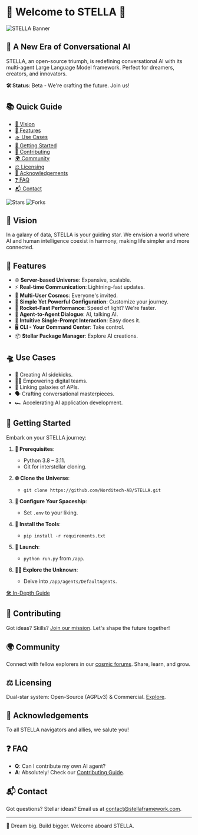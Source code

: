 
# 🌟 Welcome to STELLA 🌟

![STELLA Banner](url-to-banner.png) <!-- Replace with actual banner URL -->

## 🚀 A New Era of Conversational AI

STELLA, an open-source triumph, is redefining conversational AI with its multi-agent Large Language Model framework. Perfect for dreamers, creators, and innovators.

**🛠️ Status**: Beta - We're crafting the future. Join us!

## 📚 Quick Guide
- [🌌 Vision](#vision)
- [🔭 Features](#features)
- [🛸 Use Cases](#use-cases)
- [🚀 Getting Started](#getting-started)
- [🤝 Contributing](#contributing)
- [🌍 Community](#community)
- [⚖️ Licensing](#licensing)
- [🙌 Acknowledgements](#acknowledgements)
- [❓ FAQ](#faq)
- [📬 Contact](#contact)

![Stars](https://img.shields.io/github/stars/Norditech-AB/STELLA?style=social)
![Forks](https://img.shields.io/github/forks/Norditech-AB/STELLA?style=social)

## 🌌 Vision
In a galaxy of data, STELLA is your guiding star. We envision a world where AI and human intelligence coexist in harmony, making life simpler and more connected.

## 🔭 Features
- 🌐 **Server-based Universe**: Expansive, scalable.
- ⚡ **Real-time Communication**: Lightning-fast updates.
- 👥 **Multi-User Cosmos**: Everyone's invited.
- 🔧 **Simple Yet Powerful Configuration**: Customize your journey.
- 🚀 **Rocket-Fast Performance**: Speed of light? We're faster.
- 📡 **Agent-to-Agent Dialogue**: AI, talking AI.
- 💬 **Intuitive Single-Prompt Interaction**: Easy does it.
- 🖥️ **CLI - Your Command Center**: Take control.
- 📦 **Stellar Package Manager**: Explore AI creations.

## 🛸 Use Cases
- 🤖 Creating AI sidekicks.
- 🧑‍💻 Empowering digital teams.
- 🔗 Linking galaxies of APIs.
- 🗣️ Crafting conversational masterpieces.
- 🏎️ Accelerating AI application development.

## 🚀 Getting Started
Embark on your STELLA journey:

1. **🌟 Prerequisites**:
   - Python 3.8 – 3.11.
   - Git for interstellar cloning.

2. **🌐 Clone the Universe**:
   - `git clone https://github.com/Norditech-AB/STELLA.git`

3. **🔧 Configure Your Spaceship**:
   - Set `.env` to your liking.

4. **🔨 Install the Tools**:
   - `pip install -r requirements.txt`

5. **🚀 Launch**:
   - `python run.py` from `/app`.

6. **👩‍🚀 Explore the Unknown**:
   - Delve into `/app/agents/DefaultAgents`.

[🛠️ In-Depth Guide](https://docs.stellaframework.com/Getting_Started)

## 🤝 Contributing
Got ideas? Skills? [Join our mission](https://github.com/Norditech-AB/STELLA/CONTRIBUTING.md). Let's shape the future together!

## 🌍 Community
Connect with fellow explorers in our [cosmic forums](https://docs.stellaframework.com/Community). Share, learn, and grow.

## ⚖️ Licensing
Dual-star system: Open-Source (AGPLv3) & Commercial. [Explore](https://docs.stellaframework.com/Licensing).

## 🙌 Acknowledgements
To all STELLA navigators and allies, we salute you!

## ❓ FAQ
- **Q**: Can I contribute my own AI agent?
- **A**: Absolutely! Check our [Contributing Guide](https://github.com/Norditech-AB/STELLA/CONTRIBUTING.md).

## 📬 Contact
Got questions? Stellar ideas? Email us at [contact@stellaframework.com](mailto:contact@stellaframework.com).

---

🌠 Dream big. Build bigger. Welcome aboard STELLA.
